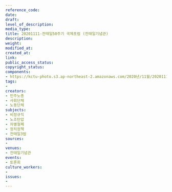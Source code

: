```yaml
---
reference_code: 
date: 
draft: 
level_of_description: 
media_type: 
title: 20201111-전태일50주기 국제포럼 (전태일기념관)
description: 
weight: 
modified_at: 
created_at: 
link: 
public_access_status: 
copyright_status: 
components:
- https://kctu-photo.s3.ap-northeast-2.amazonaws.com/2020년/11월/20201111-전태일50주기+국제포럼+(전태일기념관)/_W5D0154.JPG
tags:
- 
creators:
- 민주노총
- 사회단체
- 노동단체
subjects:
- 비정규직
- 노조탄압
- 차별철폐
- 정치정책
- 전태일3법
sources:
- 
venues:
- 전태일기념관
events:
- 토론회
culture_workers:
- 
issues:
- 
---
```

